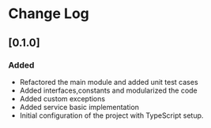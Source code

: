 
# Change Log

## [0.1.0]

### Added

- Refactored the main module and added unit test cases
- Added interfaces,constants and modularized the code
- Added custom exceptions
- Added service basic implementation
- Initial configuration of the project with TypeScript setup.
